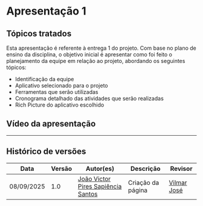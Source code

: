 # Apresentação 1

## Tópicos tratados

Esta apresentação é referente à entrega 1 do projeto. Com base no plano de ensino da disciplina, o objetivo inicial é apresentar como foi feito o planejamento da equipe em relação ao projeto, abordando os seguintes tópicos:

- Identificação da equipe
- Aplicativo selecionado para o projeto
- Ferramentas que serão utilizadas
- Cronograma detalhado das atividades que serão realizadas
- Rich Picture do aplicativo escolhido

## Vídeo da apresentação

---

## Histórico de versões

| Data       | Versão | Autor(es)                            | Descrição                | Revisor |
|------------|--------|--------------------------------------|--------------------------|---------|
| 08/09/2025 | 1.0    | [João Victor Pires Sapiência Santos](https://github.com/JoaoSapiencia)   | Criação da página | [Vilmar José](https://github.com/VilmarFagundes)

